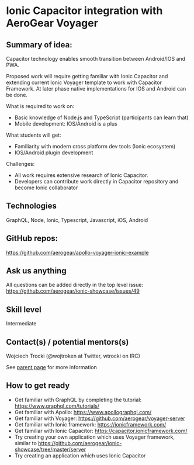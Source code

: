 # Ionic Capacitor integration with AeroGear Voyager
 

## Summary of idea:

Capacitor technology enables smooth transition between Android/IOS and PWA.

Proposed work will require getting familiar with Ionic Capacitor and extending current Ionic Voyager template 
to work with Capacitor Framework. At later phase native implementations for IOS and Android can be done.

 
What is required to work on:

* Basic knowledge of Node.js and TypeScript (participants can learn that)
* Mobile development: IOS/Android is a plus
 

What students will get:

* Familiarity with modern cross platform dev tools (Ionic ecosystem)
* IOS/Android plugin development
 

Challenges:

* All work requires extensive research of Ionic Capacitor.
* Developers can contribute work directly in Capacitor repository and become Ionic collaborator
 

## Technologies

GraphQL, Node, Ionic, Typescript, Javascript, iOS, Android

## GitHub repos: 

https://github.com/aerogear/apollo-voyager-ionic-example 

## Ask us anything

All questions can be added directly in the top level issue:
https://github.com/aerogear/ionic-showcase/issues/49

## Skill level

Intermediate

## Contact(s) / potential mentors(s)

Wojciech Trocki (@wojtroken at Twitter, wtrocki on IRC)

See [parent page](../README.md) for more information

## How to get ready

* Get familiar with GraphQL by completing the tutorial: https://www.graphql.com/tutorials/
* Get familiar with Apollo: https://www.apollographql.com/
* Get familiar with Voyager: https://github.com/aerogear/voyager-server
* Get familiar with Ionic framework: https://ionicframework.com/
* Get familiar with Ionic Capacitor: https://capacitor.ionicframework.com/
* Try creating your own application which uses Voyager framework, similar to https://github.com/aerogear/ionic-showcase/tree/master/server
* Try creating an application which uses Ionic Capacitor 

